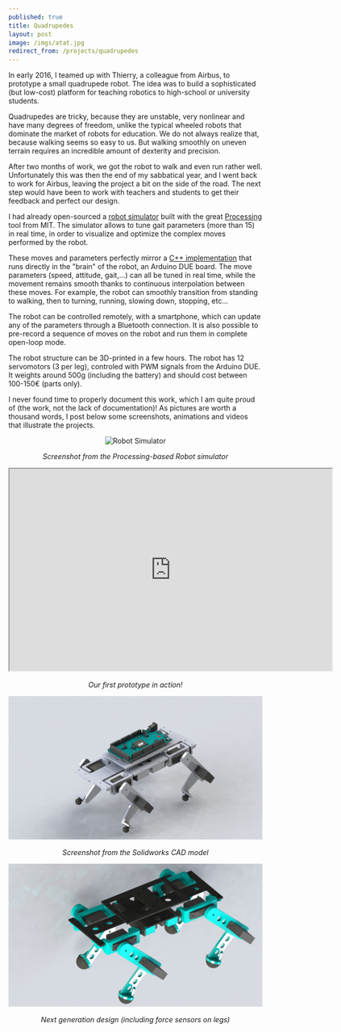 ```yaml
---
published: true
title: Quadrupedes
layout: post
image: /imgs/atat.jpg
redirect_from: /projects/quadrupedes
---
```


In early 2016, I teamed up with Thierry, a colleague from Airbus, to prototype a small quadrupede robot. The idea was to build a sophisticated (but low-cost) platform for teaching robotics to high-school or university students.

Quadrupedes are tricky, because they are unstable, very nonlinear and have many degrees of freedom, unlike the typical wheeled robots that dominate the market of robots for education. We do not always realize that, because walking seems so easy to us. But walking smoothly on uneven terrain requires an incredible amount of dexterity and precision.

After two months of work, we got the robot to walk and even run rather well. Unfortunately this was then the end of my sabbatical year, and I went back to work for Airbus, leaving the project a bit on the side of the road. The next step would have been to work with teachers and students to get their feedback and perfect our design.

I had already open-sourced a [robot simulator](https://github.com/ericleib/RobotSim) built with the great [Processing](https://processing.org/) tool from MIT. The simulator allows to tune gait parameters (more than 15) in real time, in order to visualize and optimize the complex moves performed by the robot.

These moves and parameters perfectly mirror a [C++ implementation](https://github.com/ericleib/RobotCode) that runs directly in the "brain" of the robot, an Arduino DUE board. The move parameters (speed, attitude, gait,...) can all be tuned in real time, while the movement remains smooth thanks to continuous interpolation between these moves. For example, the robot can smoothly transition from standing to walking, then to turning, running, slowing down, stopping, etc...

The robot can be controlled remotely, with a smartphone, which can update any of the parameters through a Bluetooth connection. It is also possible to pre-record a sequence of moves on the robot and run them in complete open-loop mode.

The robot structure can be 3D-printed in a few hours. The robot has 12 servomotors (3 per leg), controled with PWM signals from the Arduino DUE. It weights around 500g (including the battery) and should cost between 100-150€ (parts only).

I never found time to properly document this work, which I am quite proud of (the work, not the lack of documentation)! As pictures are worth a thousand words, I post below some screenshots, animations and videos that illustrate the projects.

<div style="text-align:center;">
<img src="/imgs/robotsim.gif" alt="Robot Simulator" style="width: auto;max-width: 100%;">
<p><i>Screenshot from the Processing-based Robot simulator</i></p>
</div>

<div style="text-align:center;">
<iframe width="640" height="400" src="https://www.youtube.com/embed/nCLcqnA6c5Y">
</iframe>
<p><i>Our first prototype in action!</i></p>
</div>

<div style="text-align:center;">
<img src="/imgs/capture%20complete%202.JPG" alt="Robot CAD" style="width: auto;max-width: 100%;">
<p><i>Screenshot from the Solidworks CAD model</i></p>
</div>

<div style="text-align:center;">
<img src="/imgs/capture%20complete%20cyan.JPG" alt="Robot CAD" style="width: auto;max-width: 100%;">
<p><i>Next generation design (including force sensors on legs)</i></p>
</div>
